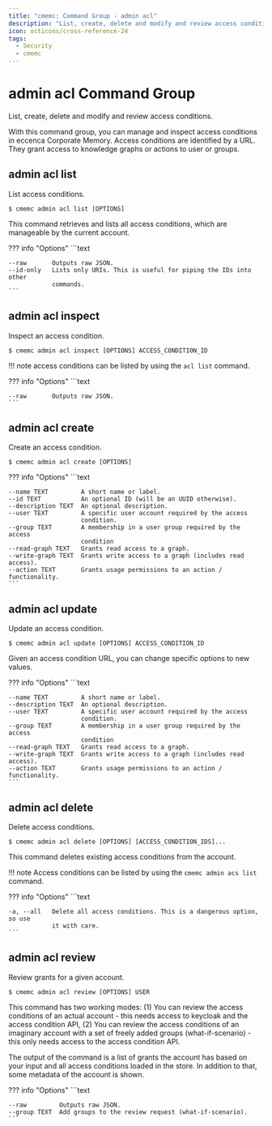 ```yaml
---
title: "cmemc: Command Group - admin acl"
description: "List, create, delete and modify and review access conditions."
icon: octicons/cross-reference-24
tags:
  - Security
  - cmemc
---
```

# admin acl Command Group
<!-- This file was generated - DO NOT CHANGE IT MANUALLY -->

List, create, delete and modify and review access conditions.

With this command group, you can manage and inspect access conditions in eccenca Corporate Memory. Access conditions are identified by a URL. They grant access to knowledge graphs or actions to user or groups.


## admin acl list

List access conditions.

```shell-session title="Usage"
$ cmemc admin acl list [OPTIONS]
```




This command retrieves and lists all access conditions, which are manageable by the current account.



??? info "Options"
    ```text

    --raw       Outputs raw JSON.
    --id-only   Lists only URIs. This is useful for piping the IDs into other
                commands.
    ```

## admin acl inspect

Inspect an access condition.

```shell-session title="Usage"
$ cmemc admin acl inspect [OPTIONS] ACCESS_CONDITION_ID
```




!!! note
    access conditions can be listed by using the `acl list` command.




??? info "Options"
    ```text

    --raw       Outputs raw JSON.
    ```

## admin acl create

Create an access condition.

```shell-session title="Usage"
$ cmemc admin acl create [OPTIONS]
```





??? info "Options"
    ```text

    --name TEXT         A short name or label.
    --id TEXT           An optional ID (will be an UUID otherwise).
    --description TEXT  An optional description.
    --user TEXT         A specific user account required by the access
                        condition.
    --group TEXT        A membership in a user group required by the access
                        condition
    --read-graph TEXT   Grants read access to a graph.
    --write-graph TEXT  Grants write access to a graph (includes read access).
    --action TEXT       Grants usage permissions to an action / functionality.
    ```

## admin acl update

Update an access condition.

```shell-session title="Usage"
$ cmemc admin acl update [OPTIONS] ACCESS_CONDITION_ID
```




Given an access condition URL, you can change specific options to new values.



??? info "Options"
    ```text

    --name TEXT         A short name or label.
    --description TEXT  An optional description.
    --user TEXT         A specific user account required by the access
                        condition.
    --group TEXT        A membership in a user group required by the access
                        condition
    --read-graph TEXT   Grants read access to a graph.
    --write-graph TEXT  Grants write access to a graph (includes read access).
    --action TEXT       Grants usage permissions to an action / functionality.
    ```

## admin acl delete

Delete access conditions.

```shell-session title="Usage"
$ cmemc admin acl delete [OPTIONS] [ACCESS_CONDITION_IDS]...
```




This command deletes existing access conditions from the account.

!!! note
    Access conditions can be listed by using the `cmemc admin acs list` command.




??? info "Options"
    ```text

    -a, --all   Delete all access conditions. This is a dangerous option, so use
                it with care.
    ```

## admin acl review

Review grants for a given account.

```shell-session title="Usage"
$ cmemc admin acl review [OPTIONS] USER
```




This command has two working modes: (1) You can review the access conditions of an actual account - this needs access to keycloak and the access condition API, (2) You can review the access conditions of an imaginary account with a set of freely added groups (what-if-scenario) - this only needs access to the access condition API.

The output of the command is a list of grants the account has based on your input and all access conditions loaded in the store. In addition to that, some metadata of the account is shown.



??? info "Options"
    ```text

    --raw         Outputs raw JSON.
    --group TEXT  Add groups to the review request (what-if-scenario).
    ```

